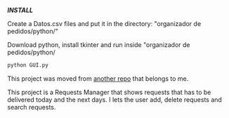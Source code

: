 ***INSTALL***

Create a Datos.csv files and put it in the directory: "organizador de pedidos/python/"

Download python, install tkinter and run inside "organizador de pedidos/python/

```python
python GUI.py
```

This project was moved from [another repo](https://bitbucket.org/francoseguellucero/proyectos-personales/src/organizador-de-pedidos/) that belongs to me.

This project is a Requests Manager that shows requests that has to be delivered today and the next days. I lets the user add, delete requests and search requests. 
